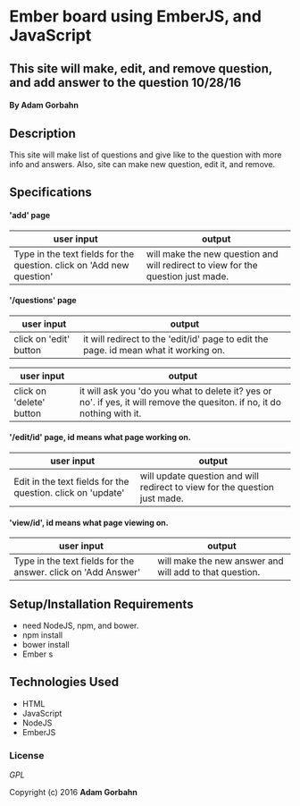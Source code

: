 # Ember board using EmberJS, and JavaScript

## This site will make, edit, and remove question, and add answer to the question  10/28/16

#### By **Adam Gorbahn**

## Description
This site will make list of questions and give like to the question with more info and answers.
Also, site can make new question, edit it, and remove.

## Specifications

#### 'add' page

user input                | output
------------------------- | -------------
Type in the text fields for the question. click on 'Add new question' | will make the new question and will redirect to view for the question just made.

#### '/questions' page

user input                | output
------------------------- | -------------
click on 'edit' button    | it will redirect to the 'edit/id' page to edit the page. id mean what it working on.

user input                | output
------------------------- | -------------
click on 'delete' button  | it will ask you 'do you what to delete it? yes or no'. if yes, it will remove the quesiton. if no, it do nothing with it.


#### '/edit/id' page, id means what page working on.

user input                | output
------------------------- | -------------
Edit in the text fields for the question. click on 'update' | will update question and will redirect to view for the question just made.

#### 'view/id', id means what page viewing on. 

user input                | output
------------------------- | -------------
Type in the text fields for the answer. click on 'Add Answer' | will make the new answer and will add to that question.

## Setup/Installation Requirements

* need NodeJS, npm, and bower.
* npm install
* bower install
* Ember s

## Technologies Used

* HTML
* JavaScript
* NodeJS
* EmberJS

### License

*GPL*

Copyright (c) 2016 **Adam Gorbahn**